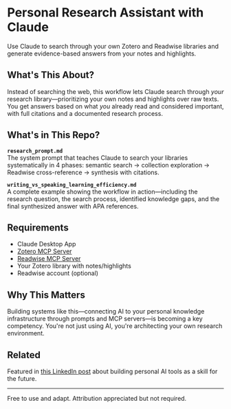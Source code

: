 # Personal Research Assistant with Claude

Use Claude to search through your own Zotero and Readwise libraries and generate evidence-based answers from your notes and highlights.

## What's This About?

Instead of searching the web, this workflow lets Claude search through *your* research library—prioritizing your own notes and highlights over raw texts. You get answers based on what *you* already read and considered important, with full citations and a documented research process.

## What's in This Repo?

**`research_prompt.md`**  
The system prompt that teaches Claude to search your libraries systematically in 4 phases: semantic search → collection exploration → Readwise cross-reference → synthesis with citations.

**`writing_vs_speaking_learning_efficiency.md`**  
A complete example showing the workflow in action—including the research question, the search process, identified knowledge gaps, and the final synthesized answer with APA references.

## Requirements

- Claude Desktop App
- [Zotero MCP Server](https://github.com/54yyyu/zotero-mcp)
- [Readwise MCP Server](https://docs.readwise.io/readwise/guides/mcp)
- Your Zotero library with notes/highlights
- Readwise account (optional)

## Why This Matters

Building systems like this—connecting AI to your personal knowledge infrastructure through prompts and MCP servers—is becoming a key competency. You're not just using AI, you're architecting your own research environment.

## Related

Featured in [this LinkedIn post]([#](https://www.linkedin.com/posts/ucc_ki-und-wissensmanagement-activity-7388131685512671232-bDzu?utm_source=share&utm_medium=member_desktop&rcm=ACoAAB51UYoBIc6uwVJC5apM0skjLUTeuVvl9nQ)) about building personal AI tools as a skill for the future.

---

Free to use and adapt. Attribution appreciated but not required.
